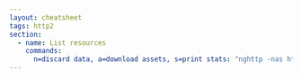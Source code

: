 ```yaml
---
layout: cheatsheet
tags: http2
section:
  - name: List resources
    commands:
      n=discard data, a=download assets, s=print stats: "nghttp -nas https://andreas-mausch.de"
---
```


